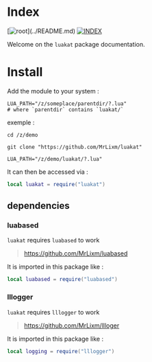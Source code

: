# Index

[![root](https://img.shields.io/badge/back_to_root-536362?)](../README.md)
[![INDEX](https://img.shields.io/badge/index-blue?labelColor=blue)](INDEX.md)

Welcome on the `luakat` package documentation.

# Install

Add the module to your system :

```shell
LUA_PATH="/z/someplace/parentdir/?.lua"
# where `parentdir` contains `luakat/`
```

exemple :

```shell
cd /z/demo

git clone "https://github.com/MrLixm/luakat"

LUA_PATH="/z/demo/luakat/?.lua"
```

It can then be accessed via :

```lua
local luakat = require("luakat")
```

## dependencies

### luabased

`luakat` requires `luabased` to work

> https://github.com/MrLixm/luabased

It is imported in this package like :

```lua
local luabased = require("luabased")
```

### lllogger

`luakat` requires `lllogger` to work

> https://github.com/MrLixm/llloger

It is imported in this package like :

```lua
local logging = require("lllogger")
```
